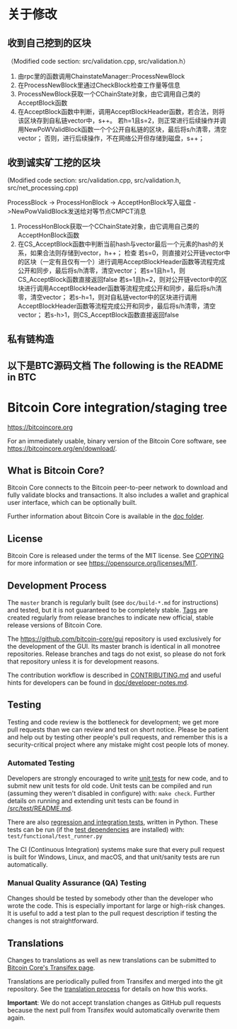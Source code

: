 # 关于修改
## 收到自己挖到的区块
（Modified code section: src/validation.cpp, src/validation.h）
1.	由rpc里的函数调用ChainstateManager::ProcessNewBlock
2.	在ProcessNewBlock里通过CheckBlock检查工作量等信息
3.	ProcessNewBlock获取一个CChainState对象，由它调用自己类的AcceptBlock函数
4.	在AcceptBlock函数中判断，调用AcceptBlockHeader函数，若合法，则将该区块存到自私链vector中，s++。
若h=1且s=2，则正常进行后续操作并调用NewPoWValidBlock函数一个个公开自私链的区块，最后将s/h清零，清空vector；
否则，进行后续操作，不在网络公开但存储到磁盘，s++；

## 收到诚实矿工挖的区块
(Modified code section: src/validation.cpp, src/validation.h, src/net_processing.cpp)

ProcessBlock -> ProcessHonBlock -> AcceptHonBlock写入磁盘 ->NewPowValidBlock发送给对等节点CMPCT消息
1.	ProcessHonBlock获取一个CChainState对象，由它调用自己类的AcceptHonBlock函数
2.	在CS_AcceptBlock函数中判断当前hash与vector最后一个元素的hash的关系，如果合法则存储到vector，h++；
检查 若s=0，则直接对公开链vector中的区块（一定有且仅有一个）进行调用AcceptBlockHeader函数等流程完成公开和同步，最后将s/h清零，清空vector；
若s=1且h=1，则CS_AcceptBlock函数直接返回false
若s=1且h=2，则对公开链vector中的区块进行调用AcceptBlockHeader函数等流程完成公开和同步，最后将s/h清零，清空vector；
若s-h=1，则对自私链vector中的区块进行调用AcceptBlockHeader函数等流程完成公开和同步，最后将s/h清零，清空vector；
若s-h>1，则CS_AcceptBlock函数直接返回false

## 私有链构造


以下是BTC源码文档
The following is the README in BTC 
----------------------------------

Bitcoin Core integration/staging tree
=====================================

https://bitcoincore.org

For an immediately usable, binary version of the Bitcoin Core software, see
https://bitcoincore.org/en/download/.

What is Bitcoin Core?
---------------------

Bitcoin Core connects to the Bitcoin peer-to-peer network to download and fully
validate blocks and transactions. It also includes a wallet and graphical user
interface, which can be optionally built.

Further information about Bitcoin Core is available in the [doc folder](/doc).

License
-------

Bitcoin Core is released under the terms of the MIT license. See [COPYING](COPYING) for more
information or see https://opensource.org/licenses/MIT.

Development Process
-------------------

The `master` branch is regularly built (see `doc/build-*.md` for instructions) and tested, but it is not guaranteed to be
completely stable. [Tags](https://github.com/bitcoin/bitcoin/tags) are created
regularly from release branches to indicate new official, stable release versions of Bitcoin Core.

The https://github.com/bitcoin-core/gui repository is used exclusively for the
development of the GUI. Its master branch is identical in all monotree
repositories. Release branches and tags do not exist, so please do not fork
that repository unless it is for development reasons.

The contribution workflow is described in [CONTRIBUTING.md](CONTRIBUTING.md)
and useful hints for developers can be found in [doc/developer-notes.md](doc/developer-notes.md).

Testing
-------

Testing and code review is the bottleneck for development; we get more pull
requests than we can review and test on short notice. Please be patient and help out by testing
other people's pull requests, and remember this is a security-critical project where any mistake might cost people
lots of money.

### Automated Testing

Developers are strongly encouraged to write [unit tests](src/test/README.md) for new code, and to
submit new unit tests for old code. Unit tests can be compiled and run
(assuming they weren't disabled in configure) with: `make check`. Further details on running
and extending unit tests can be found in [/src/test/README.md](/src/test/README.md).

There are also [regression and integration tests](/test), written
in Python.
These tests can be run (if the [test dependencies](/test) are installed) with: `test/functional/test_runner.py`

The CI (Continuous Integration) systems make sure that every pull request is built for Windows, Linux, and macOS,
and that unit/sanity tests are run automatically.

### Manual Quality Assurance (QA) Testing

Changes should be tested by somebody other than the developer who wrote the
code. This is especially important for large or high-risk changes. It is useful
to add a test plan to the pull request description if testing the changes is
not straightforward.

Translations
------------

Changes to translations as well as new translations can be submitted to
[Bitcoin Core's Transifex page](https://www.transifex.com/bitcoin/bitcoin/).

Translations are periodically pulled from Transifex and merged into the git repository. See the
[translation process](doc/translation_process.md) for details on how this works.

**Important**: We do not accept translation changes as GitHub pull requests because the next
pull from Transifex would automatically overwrite them again.


